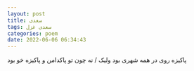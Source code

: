 ```yaml
---
layout: post
title: سعدی
tags: سعدی غزل
categories: poem
date: 2022-06-06 06:34:43
---
```


پاکیزه روی در همه شهری بود ولیک / نه چون تو پاکدامن و پاکیزه خو بود
